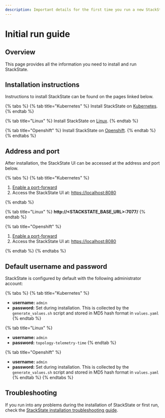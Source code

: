 ```yaml
---
description: Important details for the first time you run a new StackState installation
---
```


# Initial run guide

## Overview

This page provides all the information you need to install and run StackState.

## Installation instructions

Instructions to install StackState can be found on the pages linked below.

{% tabs %}
{% tab title="Kubernetes" %}
Install StackState on [Kubernetes](/setup/installation/kubernetes_install).
{% endtab %}

{% tab title="Linux" %}
Install StackState on [Linux](/setup/installation/linux_install).
{% endtab %}

{% tab title="Openshift" %}
Install StackState on [Openshift](/setup/installation/openshift_install.md). 
{% endtab %}
{% endtabs %}

## Address and port

After installation, the StackState UI can be accessed at the address and port below.

{% tabs %}
{% tab title="Kubernetes" %}

1. [Enable a port-forward](/setup/installation/kubernetes_install/install_stackstate.md#access-the-stackstate-ui)
2. Access the StackState UI at: [https://localhost:8080](https://localhost:8080)

{% endtab %}

{% tab title="Linux" %}
**http://<STACKSTATE_BASE_URL>:7077/**
{% endtab %}

{% tab title="Openshift" %}

1. [Enable a port-forward](/setup/installation/openshift_install.md#access-the-stackstate-ui)
2. Access the StackState UI at: [https://localhost:8080](https://localhost:8080)

{% endtab %}
{% endtabs %}

## Default username and password

StackState is configured by default with the following administrator account:

{% tabs %}
{% tab title="Kubernetes" %}
* **username:** `admin`
* **password:** Set during installation. This is collected by the `generate_values.sh` script and stored in MD5 hash format in `values.yaml`
{% endtab %}

{% tab title="Linux" %}
* **username:** `admin`
* **password:** `topology-telemetry-time`
{% endtab %}

{% tab title="Openshift" %}
* **username:** `admin`
* **password:** Set during installation. This is collected by the `generate_values.sh` script and stored in MD5 hash format in `values.yaml`
{% endtab %}
{% endtabs %}

## Troubleshooting

If you run into any problems during the installation of StackState or first run, check the [StackState installation troubleshooting guide](/setup/installation/troubleshooting.md).